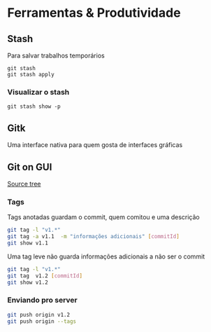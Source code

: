 Ferramentas & Produtividade
===========================

Stash
-----

Para salvar trabalhos temporários

```
git stash
git stash apply

```

### Visualizar o stash

```
git stash show -p

```

Gitk
----

Uma interface nativa para quem gosta de interfaces gráficas

Git on GUI
----------

[Source tree](https://www.sourcetreeapp.com/)


### Tags


Tags anotadas guardam o commit, quem comitou e uma descrição
```sh
git tag -l "v1.*"
git tag -a v1.1  -m "informações adicionais" [commitId]
git show v1.1

```

Uma tag leve não guarda informações adicionais a não ser o commit


```sh
git tag -l "v1.*"
git tag  v1.2 [commitId]
git show v1.2
```


### Enviando pro server

```sh
git push origin v1.2
git push origin --tags

```
